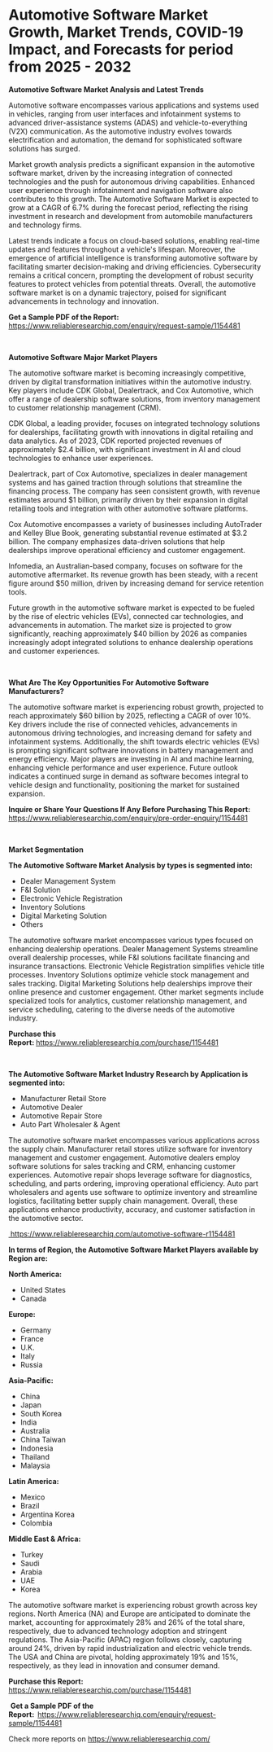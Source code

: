 <p><h1>Automotive Software Market Growth, Market Trends, COVID-19 Impact, and Forecasts for period from 2025 - 2032</h1></p><p><strong>Automotive Software Market Analysis and Latest Trends</strong></p>
<p><p>Automotive software encompasses various applications and systems used in vehicles, ranging from user interfaces and infotainment systems to advanced driver-assistance systems (ADAS) and vehicle-to-everything (V2X) communication. As the automotive industry evolves towards electrification and automation, the demand for sophisticated software solutions has surged.</p><p>Market growth analysis predicts a significant expansion in the automotive software market, driven by the increasing integration of connected technologies and the push for autonomous driving capabilities. Enhanced user experience through infotainment and navigation software also contributes to this growth. The Automotive Software Market is expected to grow at a CAGR of 6.7% during the forecast period, reflecting the rising investment in research and development from automobile manufacturers and technology firms.</p><p>Latest trends indicate a focus on cloud-based solutions, enabling real-time updates and features throughout a vehicle's lifespan. Moreover, the emergence of artificial intelligence is transforming automotive software by facilitating smarter decision-making and driving efficiencies. Cybersecurity remains a critical concern, prompting the development of robust security features to protect vehicles from potential threats. Overall, the automotive software market is on a dynamic trajectory, poised for significant advancements in technology and innovation.</p></p>
<p><strong>Get a Sample PDF of the Report:&nbsp;</strong> <a href="https://www.reliableresearchiq.com/enquiry/request-sample/1154481?utm_campaign=1141&utm_medium=2&utm_source=Github&utm_content=ia&utm_term=11032025&utm_id=automotive-software">https://www.reliableresearchiq.com/enquiry/request-sample/1154481</a></p>
<p>&nbsp;</p>
<p><strong>Automotive Software Major Market Players</strong></p>
<p><p>The automotive software market is becoming increasingly competitive, driven by digital transformation initiatives within the automotive industry. Key players include CDK Global, Dealertrack, and Cox Automotive, which offer a range of dealership software solutions, from inventory management to customer relationship management (CRM).</p><p>CDK Global, a leading provider, focuses on integrated technology solutions for dealerships, facilitating growth with innovations in digital retailing and data analytics. As of 2023, CDK reported projected revenues of approximately $2.4 billion, with significant investment in AI and cloud technologies to enhance user experiences.</p><p>Dealertrack, part of Cox Automotive, specializes in dealer management systems and has gained traction through solutions that streamline the financing process. The company has seen consistent growth, with revenue estimates around $1 billion, primarily driven by their expansion in digital retailing tools and integration with other automotive software platforms.</p><p>Cox Automotive encompasses a variety of businesses including AutoTrader and Kelley Blue Book, generating substantial revenue estimated at $3.2 billion. The company emphasizes data-driven solutions that help dealerships improve operational efficiency and customer engagement.</p><p>Infomedia, an Australian-based company, focuses on software for the automotive aftermarket. Its revenue growth has been steady, with a recent figure around $50 million, driven by increasing demand for service retention tools.</p><p>Future growth in the automotive software market is expected to be fueled by the rise of electric vehicles (EVs), connected car technologies, and advancements in automation. The market size is projected to grow significantly, reaching approximately $40 billion by 2026 as companies increasingly adopt integrated solutions to enhance dealership operations and customer experiences.</p></p>
<p>&nbsp;</p>
<p><strong>What Are The Key Opportunities For Automotive Software Manufacturers?</strong></p>
<p><p>The automotive software market is experiencing robust growth, projected to reach approximately $60 billion by 2025, reflecting a CAGR of over 10%. Key drivers include the rise of connected vehicles, advancements in autonomous driving technologies, and increasing demand for safety and infotainment systems. Additionally, the shift towards electric vehicles (EVs) is prompting significant software innovations in battery management and energy efficiency. Major players are investing in AI and machine learning, enhancing vehicle performance and user experience. Future outlook indicates a continued surge in demand as software becomes integral to vehicle design and functionality, positioning the market for sustained expansion.</p></p>
<p><strong>Inquire or Share Your Questions If Any Before Purchasing This Report:</strong> <a href="https://www.reliableresearchiq.com/enquiry/pre-order-enquiry/1154481?utm_campaign=1141&utm_medium=2&utm_source=Github&utm_content=ia&utm_term=11032025&utm_id=automotive-software">https://www.reliableresearchiq.com/enquiry/pre-order-enquiry/1154481</a></p>
<p>&nbsp;</p>
<p><strong>Market Segmentation</strong></p>
<p><strong>The Automotive Software Market Analysis by types is segmented into:</strong></p>
<p><ul><li>Dealer Management System</li><li>F&I Solution</li><li>Electronic Vehicle Registration</li><li>Inventory Solutions</li><li>Digital Marketing Solution</li><li>Others</li></ul></p>
<p><p>The automotive software market encompasses various types focused on enhancing dealership operations. Dealer Management Systems streamline overall dealership processes, while F&I solutions facilitate financing and insurance transactions. Electronic Vehicle Registration simplifies vehicle title processes. Inventory Solutions optimize vehicle stock management and sales tracking. Digital Marketing Solutions help dealerships improve their online presence and customer engagement. Other market segments include specialized tools for analytics, customer relationship management, and service scheduling, catering to the diverse needs of the automotive industry.</p></p>
<p><strong>Purchase this Report:&nbsp;</strong><a href="https://www.reliableresearchiq.com/purchase/1154481?utm_campaign=1141&utm_medium=2&utm_source=Github&utm_content=ia&utm_term=11032025&utm_id=automotive-software">https://www.reliableresearchiq.com/purchase/1154481</a></p>
<p>&nbsp;</p>
<p><strong>The Automotive Software Market Industry Research by Application is segmented into:</strong></p>
<p><ul><li>Manufacturer Retail Store</li><li>Automotive Dealer</li><li>Automotive Repair Store</li><li>Auto Part Wholesaler & Agent</li></ul></p>
<p><p>The automotive software market encompasses various applications across the supply chain. Manufacturer retail stores utilize software for inventory management and customer engagement. Automotive dealers employ software solutions for sales tracking and CRM, enhancing customer experiences. Automotive repair shops leverage software for diagnostics, scheduling, and parts ordering, improving operational efficiency. Auto part wholesalers and agents use software to optimize inventory and streamline logistics, facilitating better supply chain management. Overall, these applications enhance productivity, accuracy, and customer satisfaction in the automotive sector.</p></p>
<p><a href="https://www.reliableresearchiq.com/automotive-software-r1154481?utm_campaign=1141&utm_medium=2&utm_source=Github&utm_content=ia&utm_term=11032025&utm_id=automotive-software">&nbsp;https://www.reliableresearchiq.com/automotive-software-r1154481</a></p>
<p><strong>In terms of Region, the Automotive Software Market Players available by Region are:</strong></p>
<p>
    <p> <strong> North America: </strong>
        <ul>
            <li>United States</li>
            <li>Canada</li>
        </ul>
        </p> 
    <p> <strong> Europe: </strong>
        <ul>
            <li>Germany</li>
            <li>France</li>
            <li>U.K.</li>
            <li>Italy</li>
            <li>Russia</li>
        </ul>
        </p> 
    <p> <strong> Asia-Pacific: </strong>
        <ul>
            <li>China</li>
            <li>Japan</li>
            <li>South Korea</li>
            <li>India</li>
            <li>Australia</li>
            <li>China Taiwan</li>
            <li>Indonesia</li>
            <li>Thailand</li>
            <li>Malaysia</li>
        </ul>
        </p> 
    <p> <strong> Latin America: </strong>
        <ul>
            <li>Mexico</li>
            <li>Brazil</li>
            <li>Argentina Korea</li>
            <li>Colombia</li>
        </ul>
        </p> 
    <p> <strong> Middle East & Africa: </strong>
        <ul>
            <li>Turkey</li>
            <li>Saudi</li>
            <li>Arabia</li>
            <li>UAE</li>
            <li>Korea</li>
        </ul>
    </p>
    </p>
<p><p>The automotive software market is experiencing robust growth across key regions. North America (NA) and Europe are anticipated to dominate the market, accounting for approximately 28% and 26% of the total share, respectively, due to advanced technology adoption and stringent regulations. The Asia-Pacific (APAC) region follows closely, capturing around 24%, driven by rapid industrialization and electric vehicle trends. The USA and China are pivotal, holding approximately 19% and 15%, respectively, as they lead in innovation and consumer demand.</p></p>
<p><strong>Purchase this Report: </strong><a href="https://www.reliableresearchiq.com/purchase/1154481?utm_campaign=1141&utm_medium=2&utm_source=Github&utm_content=ia&utm_term=11032025&utm_id=automotive-software">https://www.reliableresearchiq.com/purchase/1154481</a></p>
<p>&nbsp;<strong>Get a Sample PDF of the Report:&nbsp;&nbsp;</strong><a href="https://www.reliableresearchiq.com/enquiry/request-sample/1154481?utm_campaign=1141&utm_medium=2&utm_source=Github&utm_content=ia&utm_term=11032025&utm_id=automotive-software">https://www.reliableresearchiq.com/enquiry/request-sample/1154481</a></p>
<p><strong></strong></p>
<p>Check more reports on <a href="https://www.reliableresearchiq.com/?utm_campaign=1141&utm_medium=2&utm_source=Github&utm_content=ia&utm_term=11032025&utm_id=automotive-software">https://www.reliableresearchiq.com/</a></p>